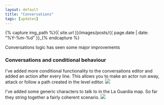 ```yaml
---
layout: default
title: "Conversations"
tags: [updates]
---
```

{% capture img_path %}{{ site.url }}/images/posts/{{ page.date | date: "%Y-%m-%d" }}_{% endcapture %}

Conversations logic has seen some major improvements

<!--more-->

### Conversations and conditional behaviour
I've added more conditional functionality to the conversations editor and added an action after every line. This allows you to make an actor run away, attack or follow a path created in the level editor.
<a href="{{ img_path }}conversations_editor.jpg"><img src="{{ img_path }}conversations_editor.jpg" /></a>

I've added some generic characters to talk to in the La Guardia map. So far they string together a fairly coherent scenario.
<a href="{{ img_path }}conversations_ingame.jpg"><img src="{{ img_path }}conversations_ingame.jpg" /></a>
